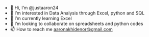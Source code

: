 - 👋 Hi, I’m @justaaron24
- 👀 I’m interested in Data Analysis through Excel, python and SQL
- 🌱 I’m currently learning Excel
- 💞️ I’m looking to collaborate on spreadsheets and python codes
- 📫 How to reach me aaronakhidenor@gmail.com

<!---
justaaron24/justaaron24 is a ✨ special ✨ repository because its `README.md` (this file) appears on your GitHub profile.
You can click the Preview link to take a look at your changes.
--->
